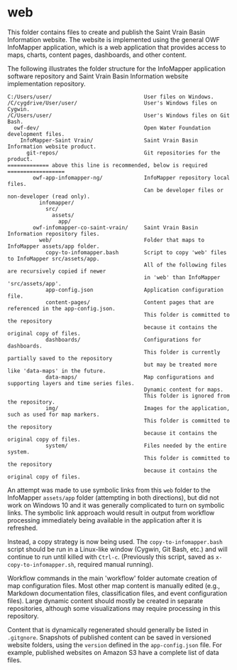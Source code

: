# web #

This folder contains files to create and publish the Saint Vrain Basin Information website.
The website is implemented using the general OWF InfoMapper application,
which is a web application that provides access to maps, charts, content pages,
dashboards, and other content.

The following illustrates the folder structure for the InfoMapper application software repository and
Saint Vrain Basin Information website implementation repository.

```
C:/Users/user/                             User files on Windows.
/C/cygdrive/User/user/                     User's Windows files on Cygwin.
/C/Users/user/                             User's Windows files on Git Bash.
  owf-dev/                                 Open Water Foundation development files.
    InfoMapper-Saint Vrain/                Saint Vrain Basin Information website product.
      git-repos/                           Git repositories for the product.
============= above this line is recommended, below is required ==================
        owf-app-infomapper-ng/             InfoMapper repository local files.
                                           Can be developer files or non-developer (read only).
          infomapper/
            src/
              assets/
                app/
        owf-infomapper-co-saint-vrain/     Saint Vrain Basin Information repository files.
          web/                             Folder that maps to InfoMapper assets/app folder.
            copy-to-infomapper.bash        Script to copy 'web' files to InfoMapper src/assets/app.
                                           All of the following files are recursively copied if newer
                                           in 'web' than InfoMapper 'src/assets/app'.
            app-config.json                Application configuration file.
            content-pages/                 Content pages that are referenced in the app-config.json.
                                           This folder is committed to the repository
                                           because it contains the original copy of files.
            dashboards/                    Configurations for dashboards.
                                           This folder is currently partially saved to the repository
                                           but may be treated more like 'data-maps' in the future.
            data-maps/                     Map configurations and supporting layers and time series files.
                                           Dynamic content for maps.
                                           This folder is ignored from the repository.
            img/                           Images for the application, such as used for map markers.
                                           This folder is committed to the repository
                                           because it contains the original copy of files.
            system/                        Files needed by the entire system.
                                           This folder is committed to the repository
                                           because it contains the original copy of files.
```

An attempt was made to use symbolic links from this `web` folder to the InfoMapper `assets/app` folder
(attempting in both directions), but did not work on Windows 10 and it was generally complicated
to turn on symbolic links.
The symbolic link approach would result in output from workflow processing immediately being
available in the application after it is refreshed.

Instead, a copy strategy is now being used.
The `copy-to-infomapper.bash` script should be run in a Linux-like window (Cygwin, Git Bash, etc.)
and will continue to run until killed with `Ctrl-c`.
(Previously this script, saved as `x-copy-to-infomapper.sh`, required manual running).

Workflow commands in the main 'workflow' folder automate creation of map configuration files.
Most other map content is manually edited (e.g., Markdown documentation files, classification files, and event configuration files).
Large dynamic content should mostly be created in separate repositories,
although some visualizations may require processing in this repository.

Content that is dynamically regenerated should generally be listed in `.gitgnore`.
Snapshots of published content can be saved in versioned website folders,
using the `version` defined in the `app-config.json` file.
For example, published websites on Amazon S3 have a complete list of data files.
